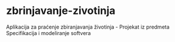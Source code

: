 # zbrinjavanje-zivotinja
Aplikacija za praćenje zbiranjavanja životinja - Projekat iz predmeta Specifikacija i modeliranje softvera

